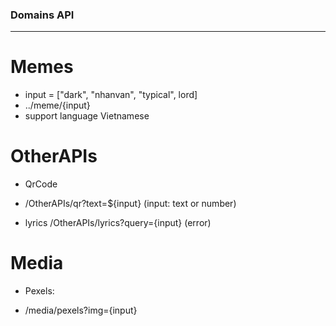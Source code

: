 ### Domains API

---
# Memes
- input = ["dark", "nhanvan", "typical", lord]
- ../meme/{input}
- support language Vietnamese
# OtherAPIs
- QrCode
+ /OtherAPIs/qr?text=${input} (input: text or number)
- lyrics
/OtherAPIs/lyrics?query={input} (error)
# Media
- Pexels:
+ /media/pexels?img={input}